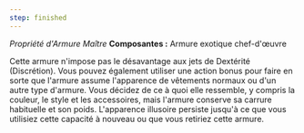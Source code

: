 ```yaml
---
step: finished
---
```

_Propriété d'Armure Maître_
__Composantes :__ Armure exotique chef-d'œuvre

Cette armure n'impose pas le désavantage aux jets de Dextérité (Discrétion). Vous pouvez également utiliser une action bonus pour faire en sorte que l'armure assume l'apparence de vêtements normaux ou d'un autre type d'armure. Vous décidez de ce à quoi elle ressemble, y compris la couleur, le style et les accessoires, mais l'armure conserve sa carrure habituelle et son poids. L'apparence illusoire persiste jusqu'à ce que vous utilisiez cette capacité à nouveau ou que vous retiriez cette armure.